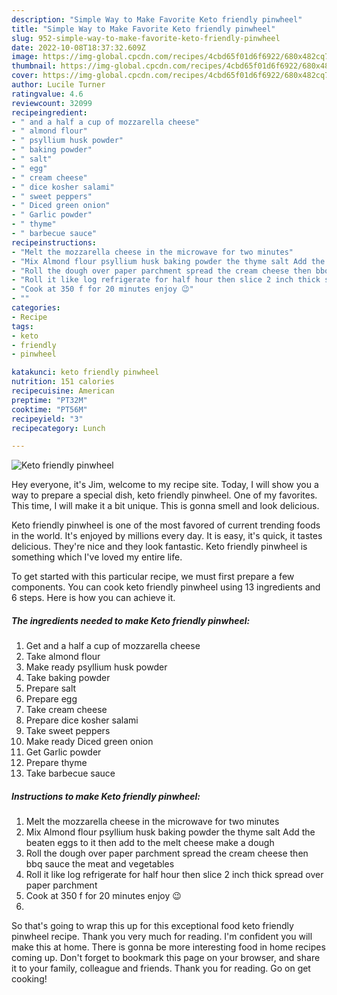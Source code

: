 ```yaml
---
description: "Simple Way to Make Favorite Keto friendly pinwheel"
title: "Simple Way to Make Favorite Keto friendly pinwheel"
slug: 952-simple-way-to-make-favorite-keto-friendly-pinwheel
date: 2022-10-08T18:37:32.609Z
image: https://img-global.cpcdn.com/recipes/4cbd65f01d6f6922/680x482cq70/keto-friendly-pinwheel-recipe-main-photo.jpg
thumbnail: https://img-global.cpcdn.com/recipes/4cbd65f01d6f6922/680x482cq70/keto-friendly-pinwheel-recipe-main-photo.jpg
cover: https://img-global.cpcdn.com/recipes/4cbd65f01d6f6922/680x482cq70/keto-friendly-pinwheel-recipe-main-photo.jpg
author: Lucile Turner
ratingvalue: 4.6
reviewcount: 32099
recipeingredient:
- " and a half a cup of mozzarella cheese"
- " almond flour"
- " psyllium husk powder"
- " baking powder"
- " salt"
- " egg"
- " cream cheese"
- " dice kosher salami"
- " sweet peppers"
- " Diced green onion"
- " Garlic powder"
- " thyme"
- " barbecue sauce"
recipeinstructions:
- "Melt the mozzarella cheese in the microwave for two minutes"
- "Mix Almond flour psyllium husk baking powder the thyme salt Add the beaten eggs to it then add to the melt cheese make a dough"
- "Roll the dough over paper parchment spread the cream cheese then bbq sauce the meat and vegetables"
- "Roll it like log refrigerate for half hour then slice 2 inch thick spread over paper parchment"
- "Cook at 350 f for 20 minutes enjoy 😉"
- ""
categories:
- Recipe
tags:
- keto
- friendly
- pinwheel

katakunci: keto friendly pinwheel 
nutrition: 151 calories
recipecuisine: American
preptime: "PT32M"
cooktime: "PT56M"
recipeyield: "3"
recipecategory: Lunch

---
```



![Keto friendly pinwheel](https://img-global.cpcdn.com/recipes/4cbd65f01d6f6922/680x482cq70/keto-friendly-pinwheel-recipe-main-photo.jpg)

Hey everyone, it's Jim, welcome to my recipe site. Today, I will show you a way to prepare a special dish, keto friendly pinwheel. One of my favorites. This time, I will make it a bit unique. This is gonna smell and look delicious.



Keto friendly pinwheel is one of the most favored of current trending foods in the world. It's enjoyed by millions every day. It is easy, it's quick, it tastes delicious. They're nice and they look fantastic. Keto friendly pinwheel is something which I've loved my entire life.


To get started with this particular recipe, we must first prepare a few components. You can cook keto friendly pinwheel using 13 ingredients and 6 steps. Here is how you can achieve it.

<!--inarticleads1-->

##### The ingredients needed to make Keto friendly pinwheel:

1. Get  and a half a cup of mozzarella cheese
1. Take  almond flour
1. Make ready  psyllium husk powder
1. Take  baking powder
1. Prepare  salt
1. Prepare  egg
1. Take  cream cheese
1. Prepare  dice kosher salami
1. Take  sweet peppers
1. Make ready  Diced green onion
1. Get  Garlic powder
1. Prepare  thyme
1. Take  barbecue sauce




<!--inarticleads2-->

##### Instructions to make Keto friendly pinwheel:

1. Melt the mozzarella cheese in the microwave for two minutes
1. Mix Almond flour psyllium husk baking powder the thyme salt Add the beaten eggs to it then add to the melt cheese make a dough
1. Roll the dough over paper parchment spread the cream cheese then bbq sauce the meat and vegetables
1. Roll it like log refrigerate for half hour then slice 2 inch thick spread over paper parchment
1. Cook at 350 f for 20 minutes enjoy 😉
1. 




So that's going to wrap this up for this exceptional food keto friendly pinwheel recipe. Thank you very much for reading. I'm confident you will make this at home. There is gonna be more interesting food in home recipes coming up. Don't forget to bookmark this page on your browser, and share it to your family, colleague and friends. Thank you for reading. Go on get cooking!
